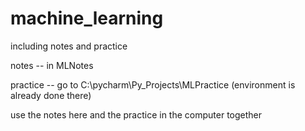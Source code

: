 # machine_learning

including notes and practice

notes -- in MLNotes

practice -- go to C:\pycharm\Py_Projects\MLPractice (environment is already done there)

use the notes here and the practice in the computer together
